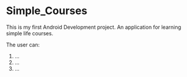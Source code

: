 # Simple_Courses
This is my first Android Development project. An application for learning simple life courses.

The user can:
1. ...
2. ...
3. ...
